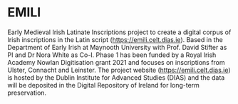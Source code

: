 # EMILI 
Early Medieval Irish Latinate Inscriptions project to create a digital corpus of Irish inscriptions in the Latin script (https://emili.celt.dias.ie). 
Based in the Department of Early Irish at Maynooth University with Prof. David Stifter as PI and Dr Nora White as Co-I.
Phase 1 has been funded by a Royal Irish Academy Nowlan Digitisation grant 2021 and focuses on inscriptions from Ulster, Connacht and Leinster.
The project website (https://emili.celt.dias.ie) is hosted by the Dublin Institute for Advanced Studies (DIAS) and the data will be deposited in the Digital Repository of Ireland for long-term preservation.
